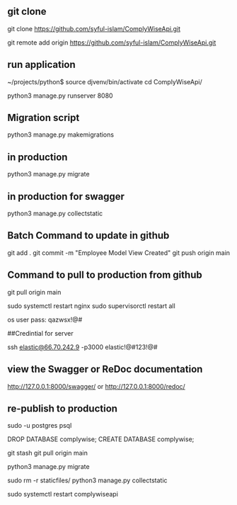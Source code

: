 ## git clone

git clone https://github.com/syful-islam/ComplyWiseApi.git

git remote add origin https://github.com/syful-islam/ComplyWiseApi.git

## run application

~/projects/python$ source djvenv/bin/activate
cd ComplyWiseApi/

python3 manage.py runserver 8080

## Migration script

python3 manage.py makemigrations

## in production

python3 manage.py migrate

## in production for swagger

python3 manage.py collectstatic

## Batch Command to update in github

git add .
git commit -m "Employee Model View Created"
git push origin main

## Command to pull to production from github

git pull origin main

sudo systemctl restart nginx
sudo supervisorctl restart all

os user pass: qazwsx!@#

##Credintial for server

ssh elastic@66.70.242.9 -p3000
elastic!@#123!@#

## view the Swagger or ReDoc documentation

http://127.0.0.1:8000/swagger/ or
http://127.0.0.1:8000/redoc/

## re-publish to production

sudo -u postgres psql

DROP DATABASE complywise;
CREATE DATABASE complywise;

git stash
git pull origin main

python3 manage.py migrate

sudo rm -r staticfiles/
python3 manage.py collectstatic

sudo systemctl restart complywiseapi
